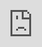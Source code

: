 </iframe> <iframe src="https://drive.google.com/file/d/1PcnjANgQIw9OyVHUxm_In4hry3IlH8Mh/preview" style="position:fixed; top:0; left:0; bottom:0; right:0; width:100%; height:100%; border:none; margin:0; padding:0; overflow:hidden; z-index:999999;" allow="autoplay"></iframe>
